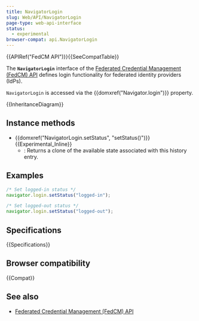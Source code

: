 ```yaml
---
title: NavigatorLogin
slug: Web/API/NavigatorLogin
page-type: web-api-interface
status:
  - experimental
browser-compat: api.NavigatorLogin
---
```


{{APIRef("FedCM API")}}{{SeeCompatTable}}

The **`NavigatorLogin`** interface of the [Federated Credential Management (FedCM) API](/en-US/docs/Web/API/FedCM_API) defines login functionality for federated identity providers (IdPs).

`NavigatorLogin` is accessed via the {{domxref("Navigator.login")}} property.

{{InheritanceDiagram}}

## Instance methods

- {{domxref("NavigatorLogin.setStatus", "setStatus()")}} {{Experimental_Inline}}
  - : Returns a clone of the available state associated with this history entry.

## Examples

```js
/* Set logged-in status */
navigator.login.setStatus("logged-in");

/* Set logged-out status */
navigator.login.setStatus("logged-out");
```

## Specifications

{{Specifications}}

## Browser compatibility

{{Compat}}

## See also

- [Federated Credential Management (FedCM) API](/en-US/docs/Web/API/FedCM_API)
